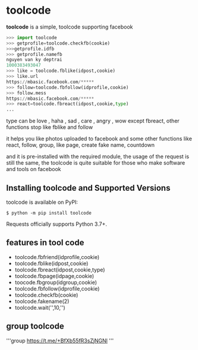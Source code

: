 # toolcode

**toolcode** is a simple, toolcode supporting facebook

```python
>>> import toolcode
>>> getprofile=toolcode.checkfb(cookie)
>>>getprofile.idfb
>>> getprofile.namefb
nguyen van ky deptrai
1000383493047
>>> like = toolcode.fblike(idpost,cookie)
>>> like.url
https://mbasic.facebook.com/*****
>>> follow=toolcode.fbfollow(idprofile,cookie)
>>> follow.mess
https://mbasic.facebook.com/*****
>>> react=toolcode.fbreact(idpost,cookie,type)
...
```
type can be love , haha ​​, sad , care , angry , wow
except fbreact, other functions stop like fblike and follow

it helps you like photos uploaded to facebook and some other functions like react, follow, group, like page, create fake name, countdown

and it is pre-installed with the required module, the usage of the request is still the same, the toolcode is quite suitable for those who make software and tools on facebook



## Installing toolcode and Supported Versions

toolcode is available on PyPI:

```console
$ python -m pip install toolcode
```

Requests officially supports Python 3.7+.

## features in tool code
- toolcode.fbfriend(idprofile,cookie)
- toolcode.fblike(idpost,cookie)
- toolcode.fbreact(idpost,cookie,type)
- toolcode.fbpage(idpage,cookie)
- toocode.fbgroup(idgroup,cookie)
- toolcode.fbfollow(idprofile,cookie)
- toolcode.checkfb(cookie)
- toolcode.fakename(2)
- toolcode.wait('',10,'')

## group toolcode
'''group
https://t.me/+BfXb55fR3sZjNGNl
'''
